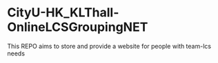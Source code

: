 # CityU-HK_KLThall-OnlineLCSGroupingNET
This REPO aims to store and provide a website for people with team-lcs needs
